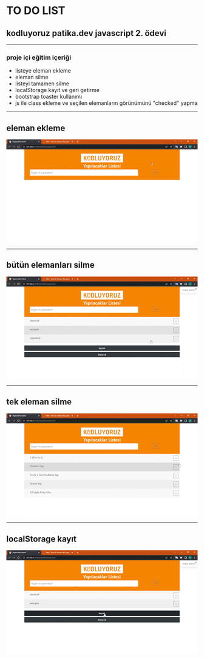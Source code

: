 # TO DO LIST


## kodluyoruz patika.dev javascript 2. ödevi

---
### proje içi eğitim içeriği
* listeye eleman ekleme
* eleman silme
* listeyi tamamen silme
* localStorage kayıt ve geri getirme
* bootstrap toaster kullanımı
* js ile class ekleme ve seçilen elemanların görünümünü "checked" yapma
----
## eleman ekleme
![](
ekleme_AdobeExpress.gif
)

---
## bütün elemanları silme
![](hepsinisil_AdobeExpress.gif)
 
 ---
 ## tek eleman silme

 ![](
xx.gif)

 ---
 ## localStorage kayıt

 ![](
xxx.gif)
